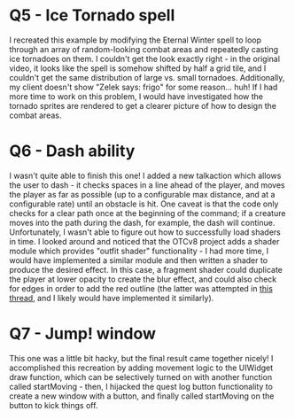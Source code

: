 # Q5 - Ice Tornado spell

I recreated this example by modifying the Eternal Winter spell to loop through an array of random-looking combat areas and repeatedly casting ice tornadoes on them.
I couldn't get the look exactly right - in the original video, it looks like the spell is somehow shifted by half a grid tile, and I couldn't get the same distribution of large vs. small tornadoes. Additionally, my client doesn't show "Zelek says: frigo" for some reason... huh!
If I had more time to work on this problem, I would have investigated how the tornado sprites are rendered to get a clearer picture of how to design the combat areas.

# Q6 - Dash ability

I wasn't quite able to finish this one! I added a new talkaction which allows the user to dash - it checks spaces in a line ahead of the player, and moves the player as far as possible (up to a configurable max distance, and at a configurable rate) until an obstacle is hit. One caveat is that the code only checks for a clear path once at the beginning of the command; if a creature moves into the path during the dash, for example, the dash will continue.
Unfortunately, I wasn't able to figure out how to successfully load shaders in time. I looked around and noticed that the OTCv8 project adds a shader module which provides "outfit shader" functionality - I had more time, I would have implemented a similar module and then written a shader to produce the desired effect. In this case, a fragment shader could duplicate the player at lower opacity to create the blur effect, and could also check for edges in order to add the red outline (the latter was attempted in [this thread](https://otland.net/threads/help-with-shader-outline.283875/), and I likely would have implemented it similarly).

# Q7 - Jump! window

This one was a little bit hacky, but the final result came together nicely! I accomplished this recreation by adding movement logic to the UIWidget draw function, which can be selectively turned on with another function called startMoving - then, I hijacked the quest log button functionality to create a new window with a button, and finally called startMoving on the button to kick things off.
